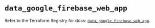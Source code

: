 # `data_google_firebase_web_app`

Refer to the Terraform Registry for docs: [`data_google_firebase_web_app`](https://registry.terraform.io/providers/hashicorp/google-beta/6.31.0/docs/data-sources/google_firebase_web_app).
